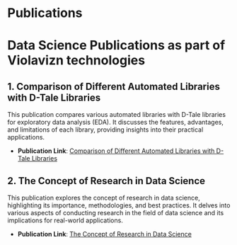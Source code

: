 # Publications

# Data Science Publications as part of Violavizn technologies

## 1. Comparison of Different Automated Libraries with D-Tale Libraries

This publication compares various automated libraries with D-Tale libraries for exploratory data analysis (EDA). It discusses the features, advantages, and limitations of each library, providing insights into their practical applications.

- **Publication Link**: [Comparison of Different Automated Libraries with D-Tale Libraries](https://aitechspaces.com/python/data-frame-eda-packages-comparison-dtale/)

## 2. The Concept of Research in Data Science

This publication explores the concept of research in data science, highlighting its importance, methodologies, and best practices. It delves into various aspects of conducting research in the field of data science and its implications for real-world applications.

- **Publication Link**: [The Concept of Research in Data Science](https://github.com/ukishore33/The-concept-of-Research-in-Data-science)

